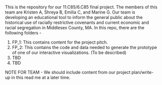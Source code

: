 This is the repository for our 11.C85/6.C85 final project. The members of this team are Kristen A, Shreya B, Emilia C, and Marine G. Our team is developing an educational tool to inform the general public about the historical use of racially restrictive covenants and current economic and racial segregation in Middlesex County, MA. In this repo, there are the following folders - 

1. FP_1: This contains content for the project pitch.
2. FP_2: This contains the code and data needed to generate the prototype of one of our interactive visualizations. (To be described)
3. TBD
4. TBD

NOTE FOR TEAM - We should include content from our project plan/write-up in this read me at a later time. 